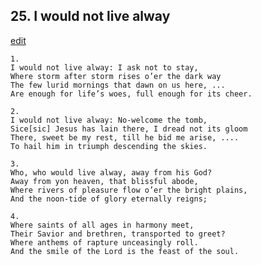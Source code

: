 
## 25.  I would not live alway
[edit](https://docs.google.com/document/d/1JLe_clxdy1rTHh8nMuIle-d07A9wNfaI/edit?mode=html)



    1. 
    I would not live alway: I ask not to stay, 
    Where storm after storm rises o’er the dark way 
    The few lurid mornings that dawn on us here, ... 
    Are enough for life’s woes, full enough for its cheer.

    2. 
    I would not live alway: No-welcome the tomb, 
    Sice[sic] Jesus has lain there, I dread not its gloom 
    There, sweet be my rest, till he bid me arise, .... 
    To hail him in triumph descending the skies.

    3. 
    Who, who would live alway, away from his God? 
    Away from yon heaven, that blissful abode, 
    Where rivers of pleasure flow o’er the bright plains, 
    And the noon-tide of glory eternally reigns;

    4. 
    Where saints of all ages in harmony meet, 
    Their Savior and brethren, transported to greet? 
    Where anthems of rapture unceasingly roll. 
    And the smile of the Lord is the feast of the soul.
